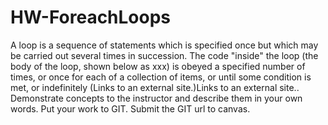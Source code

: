 # HW-ForeachLoops
A loop is a sequence of statements which is specified once but which may be carried out several times in succession. The code "inside" the loop (the body of the loop, shown below as xxx) is obeyed a specified number of times, or once for each of a collection of items, or until some condition is met, or indefinitely (Links to an external site.)Links to an external site..  Demonstrate concepts to the instructor and describe them in your own words. Put your work to GIT. Submit the GIT url to canvas.
